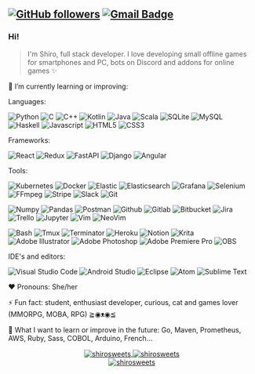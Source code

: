 <div align="left">

[![GitHub followers](https://img.shields.io/github/followers/shirosweets?label=Follow&style=social)](https://github.com/shirosweets/?tab=follow) [![Gmail Badge](https://img.shields.io/badge/-vsv.dev.solft@gmail.com-c14438?style=flat-square&logo=Gmail&logoColor=white&link=mailto:vsv.dev.solft@gmail.com)](mailto:vsv.dev.solft@gmail.com)</div>
---

### Hi!
> I'm Shiro, full stack developer. I love developing small offline games for smartphones and PC, bots on Discord and addons for online games ✨

🌱 I’m currently learning or improving:</p>

Languages:</p>

![Python](https://img.shields.io/badge/-Python-05122A?style=flat&logo=python)
![C](https://img.shields.io/badge/-C-05122A?style=flat&logo=c)
![C++](https://img.shields.io/badge/-C++-05122A?style=flat&logo=cplusplus)
![Kotlin](https://img.shields.io/badge/-Kotlin-05122A?style=flat&logo=kotlin)
![Java](https://img.shields.io/badge/-Java-05122A?style=flat&logo=java)
![Scala](https://img.shields.io/badge/-Scala-05122A?style=flat&logo=scala)
![SQLite](https://img.shields.io/badge/-SQLite-05122A?style=flat&logo=SQLite)
![MySQL](https://img.shields.io/badge/-MySQL-05122A?style=flat&logo=MySQL)
![Haskell](https://img.shields.io/badge/-Haskell-05122A?style=flat&logo=Haskell)
![Javascript](https://img.shields.io/badge/-Javascript-05122A?style=flat&logo=javascript)
![HTML5](https://img.shields.io/badge/-HTML-05122A?style=flat&logo=html5)
![CSS3](https://img.shields.io/badge/-CSS-05122A?style=flat&logo=css3)

Frameworks:</p>

![React](https://img.shields.io/badge/-React-05122A?style=flat&logo=react)
![Redux](https://img.shields.io/badge/-Redux-05122A?style=flat&logo=redux)
![FastAPI](https://img.shields.io/badge/-fastAPI-05122A?style=flat&logo=fastAPI)
![Django](https://img.shields.io/badge/-Django-05122A?style=flat&logo=django)
![Angular](https://img.shields.io/badge/-Angular-05122A?style=flat&logo=angular)

Tools:</p>

![Kubernetes](https://img.shields.io/badge/-Kubernetes-05122A?style=flat&logo=Kubernetes)
![Docker](https://img.shields.io/badge/-Docker-05122A?style=flat&logo=docker)
![Elastic](https://img.shields.io/badge/-Elastic-05122A?style=flat&logo=Elastic)
![Elasticsearch](https://img.shields.io/badge/-Elasticsearch-05122A?style=flat&logo=Elasticsearch)
![Grafana](https://img.shields.io/badge/-Grafana-05122A?style=flat&logo=Grafana)
![Selenium](https://img.shields.io/badge/-Selenium-05122A?style=flat&logo=Selenium)
![FFmpeg](https://img.shields.io/badge/-FFmpeg-05122A?style=flat&logo=FFmpeg)
![Stripe](https://img.shields.io/badge/-Stripe-05122A?style=flat&logo=Stripe)
![Slack](https://img.shields.io/badge/-Slack-05122A?style=flat&logo=Slack)
![Git](https://img.shields.io/badge/-Git-05122A?style=flat&logo=git)

![Numpy](https://img.shields.io/badge/-Numpy-05122A?style=%27flat%27&logo=numpy)
![Pandas](https://img.shields.io/badge/-Pandas-05122A?style=flat&logo=pandas)
![Postman](https://img.shields.io/badge/-Postman-05122A?style=flat&logo=Postman)
![Github](https://img.shields.io/badge/-Github-05122A?style=flat&logo=Github)
![Gitlab](https://img.shields.io/badge/-Gitlab-05122A?style=flat&logo=Gitlab)
![Bitbucket](https://img.shields.io/badge/-Bitbucket-05122A?style=flat&logo=bitbucket)
![Jira](https://img.shields.io/badge/-Jira-05122A?style=flat&logo=jira)
![Trello](https://img.shields.io/badge/-Trello-05122A?style=flat&logo=Trello)
![Jupyter](https://img.shields.io/badge/-Jupyter-05122A?style=flat&logo=jupyter)
![Vim](https://img.shields.io/badge/-Vim-05122A?style=flat&logo=vim)
![NeoVim](https://img.shields.io/badge/-NeoVim-05122A?style=flat&logo=neovim)

![Bash](https://img.shields.io/badge/-Bash-05122A?style=flat&logo=gnu-bash)
![Tmux](https://img.shields.io/badge/-Tmux-05122A?style=%27flat%27&logo=tmux)
![Terminator](https://img.shields.io/badge/-Terminator-05122A?style=%27flat%27&logo=Terminator)
![Heroku](https://img.shields.io/badge/-Heroku-05122A?style=flat&logo=heroku)
![Notion](https://img.shields.io/badge/-Notion-05122A?style=flat&logo=Notion)
![Krita](https://img.shields.io/badge/-Krita-05122A?style=flat&logo=Krita)
![Adobe Illustrator](https://img.shields.io/badge/-Illustrator-05122A?style=flat&logo=adobe-illustrator)
![Adobe Photoshop](https://img.shields.io/badge/-Photoshop-05122A?style=flat&logo=adobe-photoshop)
![Adobe Premiere Pro](https://img.shields.io/badge/-Premiere-05122A?style=flat&logo=adobe-premiere-pro)
![OBS](https://img.shields.io/badge/-OBS_Studio-05122A?style=flat&logo=obs-studio)

IDE's and editors:</p>

![Visual Studio Code](https://img.shields.io/badge/-VSC-05122A?style=flat&logo=visual-studio-code)
![Android Studio](https://img.shields.io/badge/-Android_Studio-05122A?style=flat&logo=android-studio)
![Eclipse](https://img.shields.io/badge/-Eclipse-05122A?style=flat&logo=Eclipse)
![Atom](https://img.shields.io/badge/-Atom-05122A?style=flat&logo=Atom)
![Sublime Text](https://img.shields.io/badge/-SublimeText-05122A?style=flat&logo=sublimeText)

♥ Pronouns: She/her

⚡ Fun fact: student, enthusiast developer, curious, cat and games lover (MMORPG, MOBA, RPG) ≧◉ᴥ◉≦

🌈 What I want to learn or improve in the future: Go, Maven, Prometheus, AWS, Ruby, Sass, COBOL, Arduino, French...

<p align="center">
  <a href="https://github.com/shirosweets/">
    <img align="center" src="https://github-readme-stats.vercel.app/api?username=shirosweets&show_icons=true&count_private=true&locale=en&theme=radical" alt="shirosweets">
    <img align="center" src="https://github-readme-streak-stats.herokuapp.com/?user=shirosweets&locale=en&theme=radical" alt="shirosweets"/><br>
    <img align="center" src="https://github-profile-trophy.vercel.app/?username=shirosweets&row=2&column=3&theme=radical" alt="shirosweets"/>
  </a>
</p>
